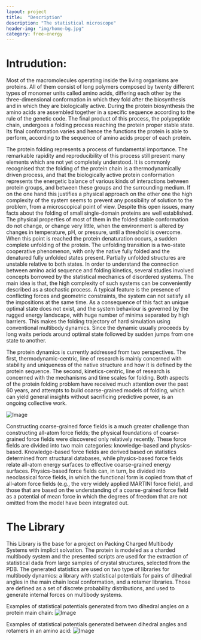 ```yaml
---
layout: project
title:  "Description"
description: "The statistical microscope"
header-img: "img/home-bg.jpg"
category: free-energy
---
```


<script src="https://cdnjs.cloudflare.com/ajax/libs/mathjax/2.7.0/MathJax.js?config=TeX-AMS-MML_HTMLorMML" type="text/javascript"></script>

# Intrudution:

Most of the macromolecules operating inside the living organisms are proteins. All of them consist of long polymers composed by twenty different types of monomer units called amino acids, differing each other by the three-dimensional conformation in which they fold after the biosynthesis and in which they are biologically active. During the protein biosynthesis the amino acids are assembled together in a specific sequence according to the rule of the genetic code. The final product of this process, the polypeptide chain, undergoes a folding process reaching the protein proper stable state.
Its final conformation varies and hence the functions the protein is able to perform, according to the sequence of amino acids proper of each protein.

The protein folding represents a process of fundamental importance. The remarkable rapidity and reproducibility of this process still present many elements which are not yet completely understood. It is commonly recognised that the folding of the protein chain is a thermodynamically driven process, and that the biologically active protein conformation represents the energetic balance of various kinds of interactions between protein groups, and between these groups and the surrounding medium. If on the one hand this justifies a physical approach on the other one the high complexity of the system seems to prevent any possibility of solution to the problem, from a microscopical point of view. Despite this open issues, many facts about the folding of small single-domain proteins are well established. The physical properties of most of them in the folded stable conformation do not change, or change very little, when the environment is altered by changes in temperature, pH, or pressure, until a threshold is overcome. When this point is reached the protein denaturation occurs, a sudden complete unfolding of the protein. The unfolding transition is a two-state cooperative phenomenon, with only the native fully folded and the denatured fully unfolded states present. Partially unfolded structures are unstable relative to both states. In order to understand the connection between amino acid sequence and folding kinetics, several studies involved concepts borrowed by the statistical mechanics of disordered systems. The main idea is that, the high complexity of such systems can be conveniently described as a stochastic process. A typical  feature is the presence of conflicting forces and geometric constraints, the system can not satisfy all the impositions at the same time. As a consequence of this fact an unique optimal state does not exist, and the system behaviour is governed by the rugged energy landscape, with huge number of minima separated by high barriers. This makes the folding trajectory of hard simulation using conventional multibody dynamics. Since the dynamic usually proceeds by long waits periods around optimal state followed by sudden jumps from one state to another.


The protein dynamics is currently addressed from two perspectives. The first, thermodynamic-centric, line of research is mainly concerned with stability and uniqueness of the native structure and how it is defined by the protein sequence. The second, kinetics-centric, line of research is concerned with the mechanisms and time scales for folding. Both aspects of the protein folding problem have received much attention over the past 60 years, and attempts to build coarse-grained models of folding, which can yield general insights without sacrificing predictive power, is an ongoing collective work.

![Image](../../../../../images/image1_semwater.jpg)

Constructing coarse-grained force fields is a much greater challenge than constructing all-atom force fields; the physical foundations of coarse-grained force fields were discovered only relatively recently. These force fields are divided into two main categories: knowledge-based and physics-based. Knowledge-based force fields are derived based on statistics determined from structural databases, while physics-based force fields relate all-atom energy surfaces to effective coarse-grained energy surfaces. Physics-based force fields can, in turn, be divided into neoclassical force fields, in which the functional form is copied from that of all-atom force fields (e.g., the very widely applied MARTINI force field), and those that are
based on the understanding of a coarse-grained force field as a potential of mean force in which the degrees of freedom that are not omitted from the model have been integrated out.

# The Library

This Library is the base for a project on Packing Charged Multibody Systems with implicit solvation. The protein is modeled as a charded multibody system and the presented scripts are used for the extraction of statistical dada from large samples of crystal structures, selected from the PDB. The generated statistics are used on  two type of libraries for multibody dynamics: a library with statistical potentials for pairs of dihedral angles  in the main chain local conformation,  and a rotamer libraries. Those are defined as a  set of discrete probability distributions, and used to generate internal forces on multibody systems.

Examples of statistical potentials generated from two dihedral angles on a protein main chain:
![Image](../../../../../images/IAGE2.gif)

Examples of statistical potentials generated between dihedral angles and rotamers in an amino acid:
![Image](../../../../../images/IAGE1.gif)
